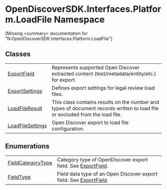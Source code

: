 # OpenDiscoverSDK.Interfaces.Platform.LoadFile Namespace


\[Missing &lt;summary&gt; documentation for "N:OpenDiscoverSDK.Interfaces.Platform.LoadFile"\]



## Classes
<table>
<tr>
<td><a href="14b346a1-a63a-760e-7764-a96fc4a66bf3">ExportField</a></td>
<td>Represents supported Open Discover extracted content (text/metadata/entity/etc.) for export.</td></tr>
<tr>
<td><a href="56e9f812-3e4a-2e4f-2afc-77683e7e6468">ExportSettings</a></td>
<td>Defines export settings for legal review load files.</td></tr>
<tr>
<td><a href="e4ae457a-c5e8-3831-5312-f9f0c16f130a">LoadFileResult</a></td>
<td>This class contains results on the number and types of document records written to load file or excluded from the load file.</td></tr>
<tr>
<td><a href="ee220e30-2094-dd55-5185-7f3f158d4dbf">LoadFileSettings</a></td>
<td>Open Discover export to load file configuration.</td></tr>
</table>

## Enumerations
<table>
<tr>
<td><a href="d8d253e3-a718-60ef-d83e-a6f46a735a31">FieldCategoryType</a></td>
<td>Category type of OpenDiscover export field. See <a href="14b346a1-a63a-760e-7764-a96fc4a66bf3">ExportField</a>.</td></tr>
<tr>
<td><a href="4ce07227-a80f-c118-1bf1-b0381f5e716a">FieldType</a></td>
<td>Field data type of an Open Discover export field. See <a href="14b346a1-a63a-760e-7764-a96fc4a66bf3">ExportField</a>.</td></tr>
</table>